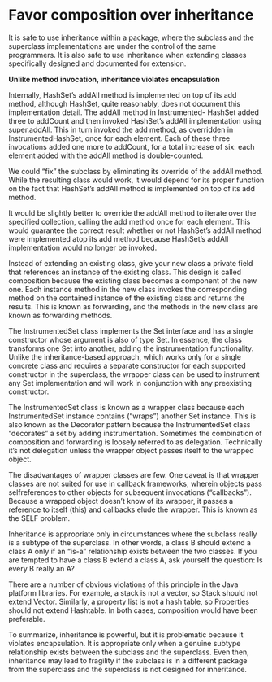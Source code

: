 # Favor composition over inheritance

It is safe to use inheritance within a package, where the
subclass and the superclass implementations are under the 
control of the same programmers. It is also safe to use 
inheritance when extending classes specifically designed 
and documented for extension.

**Unlike method invocation, inheritance violates encapsulation**

Internally, HashSet’s addAll method is implemented
on top of its add method, although HashSet, quite reasonably, does not
document this implementation detail. The addAll method in Instrumented-
HashSet added three to addCount and then invoked HashSet’s addAll implementation
using super.addAll. This in turn invoked the add method, as overridden in
InstrumentedHashSet, once for each element. Each of these three invocations
added one more to addCount, for a total increase of six: each element added with
the addAll method is double-counted.

We could “fix” the subclass by eliminating its override of the addAll method.
While the resulting class would work, it would depend for its proper function on
the fact that HashSet’s addAll method is implemented on top of its add method.

It would be slightly better to override the addAll method to iterate over the
specified collection, calling the add method once for each element. This would
guarantee the correct result whether or not HashSet’s addAll method were
implemented atop its add method because HashSet’s addAll implementation
would no longer be invoked.

Instead of
extending an existing class, give your new class a private field that references an
instance of the existing class. This design is called composition because the existing
class becomes a component of the new one. Each instance method in the new
class invokes the corresponding method on the contained instance of the existing
class and returns the results. This is known as forwarding, and the methods in the
new class are known as forwarding methods.

The InstrumentedSet class implements
the Set interface and has a single constructor whose argument is also of
type Set. In essence, the class transforms one Set into another, adding the instrumentation
functionality. Unlike the inheritance-based approach, which works only
for a single concrete class and requires a separate constructor for each supported
constructor in the superclass, the wrapper class can be used to instrument any Set
implementation and will work in conjunction with any preexisting constructor.

The InstrumentedSet class is known as a wrapper class because each
InstrumentedSet instance contains (“wraps”) another Set instance. This is also
known as the Decorator pattern because the InstrumentedSet class
“decorates” a set by adding instrumentation. Sometimes the combination of composition
and forwarding is loosely referred to as delegation. Technically it’s not
delegation unless the wrapper object passes itself to the wrapped object.

The disadvantages of wrapper classes are few. One caveat is that wrapper
classes are not suited for use in callback frameworks, wherein objects pass selfreferences
to other objects for subsequent invocations (“callbacks”). Because a
wrapped object doesn’t know of its wrapper, it passes a reference to itself (this)
and callbacks elude the wrapper. This is known as the SELF problem.

Inheritance is appropriate only in circumstances where the subclass really is a
subtype of the superclass. In other words, a class B should extend a class A only if
an “is-a” relationship exists between the two classes. If you are tempted to have a
class B extend a class A, ask yourself the question: Is every B really an A?

There are a number of obvious violations of this principle in the Java platform
libraries. For example, a stack is not a vector, so Stack should not extend Vector.
Similarly, a property list is not a hash table, so Properties should not extend
Hashtable. In both cases, composition would have been preferable.

To summarize, inheritance is powerful, but it is problematic because it
violates encapsulation. It is appropriate only when a genuine subtype relationship
exists between the subclass and the superclass. Even then, inheritance may lead to
fragility if the subclass is in a different package from the superclass and the
superclass is not designed for inheritance.